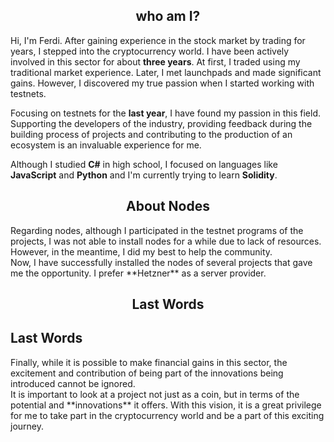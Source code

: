 <div align="center">

## who am I?

</div>

Hi, I'm Ferdi. After gaining experience in the stock market by trading for years, I stepped into the cryptocurrency world. I have been actively involved in this sector for about **three years**. At first, I traded using my traditional market experience. Later, I met launchpads and made significant gains. However, I discovered my true passion when I started working with testnets.<br>

Focusing on testnets for the **last year**, I have found my passion in this field. Supporting the developers of the industry, providing feedback during the building process of projects and contributing to the production of an ecosystem is an invaluable experience for me.<br>

Although I studied **C#** in high school, I focused on languages like **JavaScript** and **Python** and I'm currently trying to learn **Solidity**.

<div align="center">

## About Nodes

</div>
Regarding nodes, although I participated in the testnet programs of the projects, I was not able to install nodes for a while due to lack of resources. However, in the meantime, I did my best to help the community. <br>
Now, I have successfully installed the nodes of several projects that gave me the opportunity. I prefer **Hetzner** as a server provider.


<div align="center">
  
## Last Words

</div>

<h2> Last Words </h2>
Finally, while it is possible to make financial gains in this sector, the excitement and contribution of being part of the innovations being introduced cannot be ignored. <br>
It is important to look at a project not just as a coin, but in terms of the potential and **innovations** it offers. With this vision, it is a great privilege for me to take part in the cryptocurrency world and be a part of this exciting journey.

